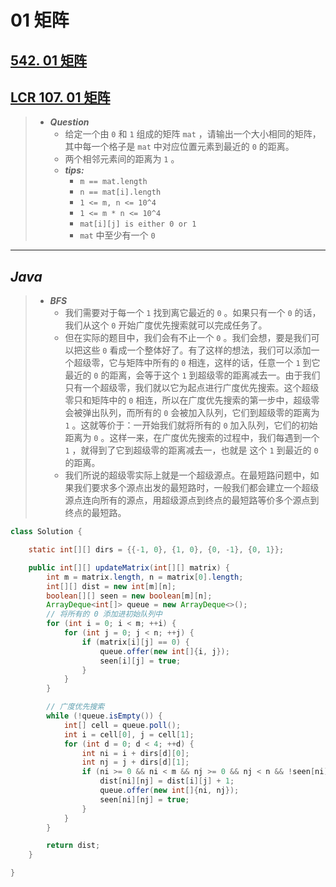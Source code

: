 # 01 矩阵

## [542. 01 矩阵](https://leetcode.cn/problems/01-matrix/)

## [LCR 107. 01 矩阵](https://leetcode.cn/problems/2bCMpM/)

> - ***Question***
>   - 给定一个由 `0` 和 `1` 组成的矩阵 `mat` ，请输出一个大小相同的矩阵，其中每一个格子是 `mat` 中对应位置元素到最近的 `0` 的距离。
>   - 两个相邻元素间的距离为 `1` 。
>   - ***tips:***
>     - `m == mat.length`
>     - `n == mat[i].length`
>     - `1 <= m, n <= 10^4`
>     - `1 <= m * n <= 10^4`
>     - `mat[i][j] is either 0 or 1`
>     - `mat` 中至少有一个 `0`

---

## *Java*

> - ***BFS***
>   - 我们需要对于每一个 `1` 找到离它最近的 `0` 。如果只有一个 `0` 的话，我们从这个 `0` 开始广度优先搜索就可以完成任务了。
>   - 但在实际的题目中，我们会有不止一个 `0` 。我们会想，要是我们可以把这些 `0` 看成一个整体好了。有了这样的想法，我们可以添加一个超级零，它与矩阵中所有的 `0` 相连，这样的话，任意一个 `1` 到它最近的 `0` 的距离，会等于这个 `1` 到超级零的距离减去一。由于我们只有一个超级零，我们就以它为起点进行广度优先搜索。这个超级零只和矩阵中的 `0` 相连，所以在广度优先搜索的第一步中，超级零会被弹出队列，而所有的 `0` 会被加入队列，它们到超级零的距离为 `1` 。这就等价于：一开始我们就将所有的 `0` 加入队列，它们的初始距离为 `0` 。这样一来，在广度优先搜索的过程中，我们每遇到一个 `1` ，就得到了它到超级零的距离减去一，也就是 这个 `1` 到最近的  `0` 的距离。
>   - 我们所说的超级零实际上就是一个超级源点。在最短路问题中，如果我们要求多个源点出发的最短路时，一般我们都会建立一个超级源点连向所有的源点，用超级源点到终点的最短路等价多个源点到终点的最短路。

```java
class Solution {

    static int[][] dirs = {{-1, 0}, {1, 0}, {0, -1}, {0, 1}};

    public int[][] updateMatrix(int[][] matrix) {
        int m = matrix.length, n = matrix[0].length;
        int[][] dist = new int[m][n];
        boolean[][] seen = new boolean[m][n];
        ArrayDeque<int[]> queue = new ArrayDeque<>();
        // 将所有的 0 添加进初始队列中
        for (int i = 0; i < m; ++i) {
            for (int j = 0; j < n; ++j) {
                if (matrix[i][j] == 0) {
                    queue.offer(new int[]{i, j});
                    seen[i][j] = true;
                }
            }
        }

        // 广度优先搜索
        while (!queue.isEmpty()) {
            int[] cell = queue.poll();
            int i = cell[0], j = cell[1];
            for (int d = 0; d < 4; ++d) {
                int ni = i + dirs[d][0];
                int nj = j + dirs[d][1];
                if (ni >= 0 && ni < m && nj >= 0 && nj < n && !seen[ni][nj]) {
                    dist[ni][nj] = dist[i][j] + 1;
                    queue.offer(new int[]{ni, nj});
                    seen[ni][nj] = true;
                }
            }
        }

        return dist;
    }

}
```
